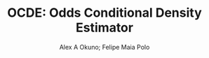 ---
paperId: 34
author: Alex A Okuno; Felipe Maia Polo
publicationauthor: Maia Polo, F. et al.
title: "OCDE: Odds Conditional Density Estimator"
pdf: paper_34.pdf
poster: poster_34.png
pitch: https://www.youtube.com/watch?v=HqsmmaQC_Eo&list=PLFHvi5sdWF5VqqqQvVC5SuBY7ecSgqequ&index=7
type: Oral
topic: Learning Theory
category: Extended Abstract
link: https://research.latinxinai.org/papers/icml/2021/pdf/paper_34.pdf
conference: icml
year: 2021
tags: icml-2021
location: Virtual
---